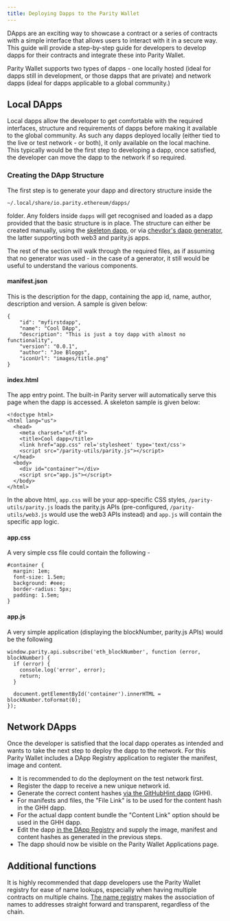 ```yaml
---
title: Deploying Dapps to the Parity Wallet
---
```


DApps are an exciting way to showcase a contract or a series of contracts with a simple interface that allows users to interact with it in a secure way. This guide will provide a step-by-step guide for developers to develop dapps for their contracts and integrate these into Parity Wallet.

Parity Wallet supports two types of dapps - one locally hosted (ideal for dapps still in development, or those dapps that are private) and network dapps (ideal for dapps applicable to a global community.)


## Local DApps

Local dapps allow the developer to get comfortable with the required interfaces, structure and requirements of dapps before making it available to the global community. As such any dapps deployed locally (either tied to the live or test network - or both), it only available on the local machine. This typically would be the first step to developing a dapp, once satisfied, the developer can move the dapp to the network if so required.

### Creating the DApp Structure

The first step is to generate your dapp and directory structure inside the

    ~/.local/share/io.parity.ethereum/dapps/

folder. Any folders inside `dapps` will get recognised and loaded as a dapp provided that the basic structure is in place. The structure can either be created manually, using the [skeleton dapp](https://github.com/paritytech/skeleton/), or via [chevdor's dapp generator](https://github.com/chevdor/generator-ethdapp), the latter supporting both web3 and parity.js apps.

The rest of the section will walk through the required files, as if assuming that no generator was used - in the case of a generator, it still would be useful to understand the various components.

#### manifest.json

This is the description for the dapp, containing the app id, name, author, description and version. A sample is given below:

    {
        "id": "myfirstdapp",
        "name": "Cool DApp",
        "description": "This is just a toy dapp with almost no functionality",
        "version": "0.0.1",
        "author": "Joe Bloggs",
        "iconUrl": "images/title.png"
    }

#### index.html

The app entry point. The built-in Parity server will automatically serve this page when the dapp is accessed. A skeleton sample is given below:

    <!doctype html>
    <html lang="us">
      <head>
        <meta charset="utf-8">
        <title>Cool dapp</title>
        <link href="app.css" rel='stylesheet' type='text/css'>
        <script src="/parity-utils/parity.js"></script>
      </head>
      <body>
        <div id="container"></div>
        <script src="app.js"></script>
      </body>
    </html>

In the above html, `app.css` will be your app-specific CSS styles, `/parity-utils/parity.js` loads the parity.js APIs (pre-configured, `/parity-utils/web3.js` would use the web3 APIs instead) and `app.js` will contain the specific app logic.

#### app.css

A very simple css file could contain the following -

    #container {
      margin: 1em;
      font-size: 1.5em;
      background: #eee;
      border-radius: 5px;
      padding: 1.5em;
    }

#### app.js

A very simple application (displaying the blockNumber, parity.js APIs) would be the following

    window.parity.api.subscribe('eth_blockNumber', function (error, blockNumber) {
      if (error) {
        console.log('error', error);
        return;
      }

      document.getElementById('container').innerHTML = blockNumber.toFormat(0);
    });

## Network DApps

Once the developer is satisfied that the local dapp operates as intended and wants to take the next step to deploy the dapp to the network. For this Parity Wallet includes a DApp Registry application to register the manifest, image and content.

- It is recommended to do the deployment on the test network first.
- Register the dapp to receive a new unique network id.
- Generate the correct content hashes [via the GitHubHint dapp](Parity-Github-Hint) (GHH).
- For manifests and files, the "File Link" is to be used for the content hash in the GHH dapp.
- For the actual dapp content bundle the "Content Link" option should be used in the GHH dapp.
- Edit the dapp [in the DApp Registry](Parity-dapp-registry) and supply the image, manifest and content hashes as generated in the previous steps.
- The dapp should now be visible on the Parity Wallet Applications page.

## Additional functions

It is highly recommended that dapp developers use the Parity Wallet registry for ease of name lookups, especially when having multiple contracts on multiple chains. [The name registry](Parity-name-registry) makes the association of names to addresses straight forward and transparent, regardless of the chain.
